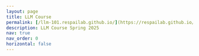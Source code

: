 ```yaml
---
layout: page
title: LLM Course
permalink: [/llm-101.respailab.github.io/](https://respailab.github.io/llm-101.respailab.github.io/)
description: LLM Course Spring 2025
nav: true
nav_order: 0
horizontal: false
---
```


